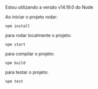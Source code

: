 
Estou utilizando a versão v14.19.0 do Node

Ao iniciar o projeto rodar:

    npm install

para rodar localmente o projeto:

    npm start

para compilar o projeto:

    npm build

para testar o projeto:

    npm test
